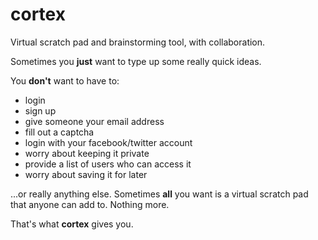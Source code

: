 cortex
======

Virtual scratch pad and brainstorming tool, with collaboration.

Sometimes you **just** want to type up some really quick ideas.

You **don't** want to have to:

 - login
 - sign up
 - give someone your email address
 - fill out a captcha
 - login with your facebook/twitter account
 - worry about keeping it private
 - provide a list of users who can access it
 - worry about saving it for later
 
...or really anything else. Sometimes **all** you want is a virtual scratch pad that anyone can add to. Nothing more.

That's what **cortex** gives you.